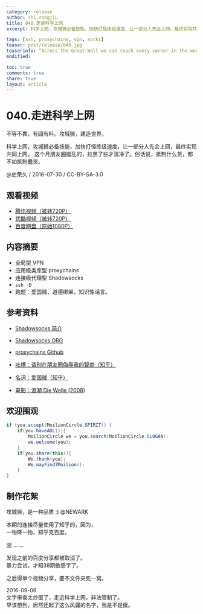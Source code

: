```yaml
---
category: release
author: shi.rongjiu
title: 040.走进科学上网
excerpt: 科学上网，攻城狮必备技能，加快打怪练级速度，让一部分人先会上网，最终实现共同上网。

tags: [ssh, proxychains, vpn, socks]
teaser: post/release/040.jpg
teaserinfo: “Across the Great Wall we can reach every corner in the world.(越过长城，走向世界)”
modified: 

toc: true
comments: true
share: true
layout: article
---
```


# 040.走进科学上网

不等不靠，有囧有料。攻城狮，建造世界。  

科学上网，攻城狮必备技能，加快打怪练级速度，让一部分人先会上网，最终实现共同上网。
这个月朋友圈挺乱的，拉黑了些才清净了。俗话说，抵制什么货，都不如抵制蠢货。

@史荣久 / 2016-07-30 / CC-BY-SA-3.0  

## 观看视频

  * [腾讯视频（被转720P）](http://v.qq.com/page/t/b/q/t0317e8p7bq.html)
  * [优酷视频（被转720P）](http://v.youku.com/v_show/id_XMTY2NDg2MzIyNA==.html)
  * [百度网盘（原始1080P）](http://pan.baidu.com/s/1o8RHVYi)

## 内容摘要

  * 全局型 VPN
  * 应用级类库型 proxychains
  * 连接级代理型 Shadowsocks
  * `ssh -D`
  * 跑题：爱国贼，道德绑架，知识性谣言。

## 参考资料

  * [Shadowsocks 简介](http://vc2tea.com/whats-shadowsocks/)
  * [Shadowsocks ORG](https://shadowsocks.org)
  * [proxychains Github](https://github.com/haad/proxychains)

  * [吐槽：请别在朋友圈侮辱我的智商（知乎）](https://www.zhihu.com/question/25268651)
  * [名词：爱国贼（知乎）](https://www.zhihu.com/question/22321379)
  * [电影：浪潮 Die Welle (2008)](https://movie.douban.com/subject/2297265/)

## 欢迎围观

``` java
if (you.accept(MoilionCircle.SPIRIT)) {
    if(you.haveADL()){
        MoilionCircle we = you.search(MoilionCircle.SLOGAN);
        we.welcome(you);
    }
    if(you.share(this)){
        We.thank(you);
        We.mayFind7Moilion();
    }
}
```

## 制作花絮

攻城狮，是一种品质 :) @NEWARK

本期的连接尽量使用了知乎的，因为，  
一物降一物，知乎克百度。

囧 ... ...

发现之前的百度分享都被取消了。  
暴力尝试，才知38期敏感字了。

之后得单个视频分享，要不文件夹死一窝。

2016-09-06  
文字审查太炒蛋了，走近科学上网，非法管制了。  
早该想到，居然还起了这么风骚的名字，我是不是傻。

